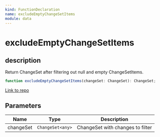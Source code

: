 ```yaml
---
kind: FunctionDeclaration
name: excludeEmptyChangeSetItems
module: data
---
```


# excludeEmptyChangeSetItems

## description

Return ChangeSet after filtering out null and empty ChangeSetItems.

```ts
function excludeEmptyChangeSetItems(changeSet: ChangeSet): ChangeSet;
```

[Link to repo](https://github.com/ngrx/platform/blob/master/modules/data/src/actions/entity-cache-change-set.ts#L107-L113)

## Parameters

| Name      | Type             | Description                      |
| --------- | ---------------- | -------------------------------- |
| changeSet | `ChangeSet<any>` | ChangeSet with changes to filter |
